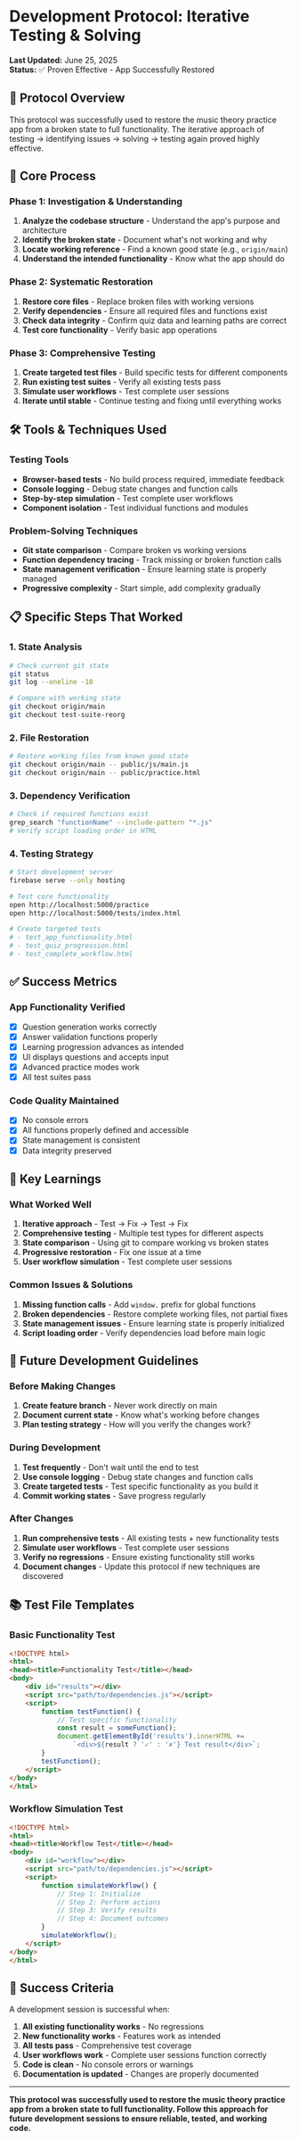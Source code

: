 # Development Protocol: Iterative Testing & Solving

**Last Updated:** June 25, 2025  
**Status:** ✅ Proven Effective - App Successfully Restored

## 🎯 Protocol Overview

This protocol was successfully used to restore the music theory practice app from a broken state to full functionality. The iterative approach of testing → identifying issues → solving → testing again proved highly effective.

## 🔄 Core Process

### Phase 1: Investigation & Understanding
1. **Analyze the codebase structure** - Understand the app's purpose and architecture
2. **Identify the broken state** - Document what's not working and why
3. **Locate working reference** - Find a known good state (e.g., `origin/main`)
4. **Understand the intended functionality** - Know what the app should do

### Phase 2: Systematic Restoration
1. **Restore core files** - Replace broken files with working versions
2. **Verify dependencies** - Ensure all required files and functions exist
3. **Check data integrity** - Confirm quiz data and learning paths are correct
4. **Test core functionality** - Verify basic app operations

### Phase 3: Comprehensive Testing
1. **Create targeted test files** - Build specific tests for different components
2. **Run existing test suites** - Verify all existing tests pass
3. **Simulate user workflows** - Test complete user sessions
4. **Iterate until stable** - Continue testing and fixing until everything works

## 🛠 Tools & Techniques Used

### Testing Tools
- **Browser-based tests** - No build process required, immediate feedback
- **Console logging** - Debug state changes and function calls
- **Step-by-step simulation** - Test complete user workflows
- **Component isolation** - Test individual functions and modules

### Problem-Solving Techniques
- **Git state comparison** - Compare broken vs working versions
- **Function dependency tracing** - Track missing or broken function calls
- **State management verification** - Ensure learning state is properly managed
- **Progressive complexity** - Start simple, add complexity gradually

## 📋 Specific Steps That Worked

### 1. State Analysis
```bash
# Check current git state
git status
git log --oneline -10

# Compare with working state
git checkout origin/main
git checkout test-suite-reorg
```

### 2. File Restoration
```bash
# Restore working files from known good state
git checkout origin/main -- public/js/main.js
git checkout origin/main -- public/practice.html
```

### 3. Dependency Verification
```bash
# Check if required functions exist
grep_search "functionName" --include-pattern "*.js"
# Verify script loading order in HTML
```

### 4. Testing Strategy
```bash
# Start development server
firebase serve --only hosting

# Test core functionality
open http://localhost:5000/practice
open http://localhost:5000/tests/index.html

# Create targeted tests
# - test_app_functionality.html
# - test_quiz_progression.html  
# - test_complete_workflow.html
```

## ✅ Success Metrics

### App Functionality Verified
- [x] Question generation works correctly
- [x] Answer validation functions properly
- [x] Learning progression advances as intended
- [x] UI displays questions and accepts input
- [x] Advanced practice modes work
- [x] All test suites pass

### Code Quality Maintained
- [x] No console errors
- [x] All functions properly defined and accessible
- [x] State management is consistent
- [x] Data integrity preserved

## 🔧 Key Learnings

### What Worked Well
1. **Iterative approach** - Test → Fix → Test → Fix
2. **Comprehensive testing** - Multiple test types for different aspects
3. **State comparison** - Using git to compare working vs broken states
4. **Progressive restoration** - Fix one issue at a time
5. **User workflow simulation** - Test complete user sessions

### Common Issues & Solutions
1. **Missing function calls** - Add `window.` prefix for global functions
2. **Broken dependencies** - Restore complete working files, not partial fixes
3. **State management issues** - Ensure learning state is properly initialized
4. **Script loading order** - Verify dependencies load before main logic

## 🚀 Future Development Guidelines

### Before Making Changes
1. **Create feature branch** - Never work directly on main
2. **Document current state** - Know what's working before changes
3. **Plan testing strategy** - How will you verify the changes work?

### During Development
1. **Test frequently** - Don't wait until the end to test
2. **Use console logging** - Debug state changes and function calls
3. **Create targeted tests** - Test specific functionality as you build it
4. **Commit working states** - Save progress regularly

### After Changes
1. **Run comprehensive tests** - All existing tests + new functionality tests
2. **Simulate user workflows** - Test complete user sessions
3. **Verify no regressions** - Ensure existing functionality still works
4. **Document changes** - Update this protocol if new techniques are discovered

## 📚 Test File Templates

### Basic Functionality Test
```html
<!DOCTYPE html>
<html>
<head><title>Functionality Test</title></head>
<body>
    <div id="results"></div>
    <script src="path/to/dependencies.js"></script>
    <script>
        function testFunction() {
            // Test specific functionality
            const result = someFunction();
            document.getElementById('results').innerHTML += 
                `<div>${result ? '✓' : '✗'} Test result</div>`;
        }
        testFunction();
    </script>
</body>
</html>
```

### Workflow Simulation Test
```html
<!DOCTYPE html>
<html>
<head><title>Workflow Test</title></head>
<body>
    <div id="workflow"></div>
    <script src="path/to/dependencies.js"></script>
    <script>
        function simulateWorkflow() {
            // Step 1: Initialize
            // Step 2: Perform actions
            // Step 3: Verify results
            // Step 4: Document outcomes
        }
        simulateWorkflow();
    </script>
</body>
</html>
```

## 🎯 Success Criteria

A development session is successful when:
1. **All existing functionality works** - No regressions
2. **New functionality works** - Features work as intended
3. **All tests pass** - Comprehensive test coverage
4. **User workflows work** - Complete user sessions function correctly
5. **Code is clean** - No console errors or warnings
6. **Documentation is updated** - Changes are properly documented

---

**This protocol was successfully used to restore the music theory practice app from a broken state to full functionality. Follow this approach for future development sessions to ensure reliable, tested, and working code.** 